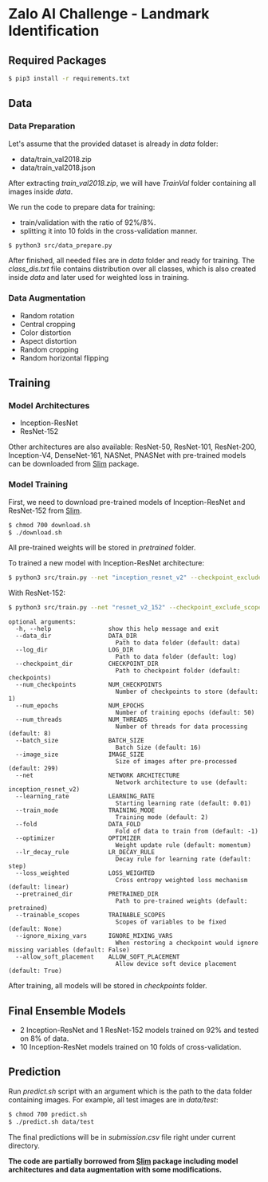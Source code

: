# Zalo AI Challenge - Landmark Identification

## Required Packages

```bash
$ pip3 install -r requirements.txt
```

## Data

### Data Preparation

Let's assume that the provided dataset is already in *data* folder:
- data/train_val2018.zip
- data/train_val2018.json

After extracting *train_val2018.zip*, we will have *TrainVal* folder containing all images inside *data*.

We run the code to prepare data for training:
- train/validation with the ratio of 92%/8%.
- splitting it into 10 folds in the cross-validation manner.

```bash
$ python3 src/data_prepare.py
```

After finished, all needed files are in *data* folder and ready for training. The *class_dis.txt* file contains distribution over all classes, which is also created inside *data* and later used for weighted loss in training.

### Data Augmentation

- Random rotation
- Central cropping
- Color distortion
- Aspect distortion
- Random cropping
- Random horizontal flipping

## Training

### Model Architectures

- Inception-ResNet
- ResNet-152

Other architectures are also available: ResNet-50, ResNet-101, ResNet-200, Inception-V4, DenseNet-161, NASNet, PNASNet with pre-trained models can be downloaded from [Slim](https://github.com/tensorflow/models/tree/master/research/slim) package. 

### Model Training

First, we need to download pre-trained models of Inception-ResNet and ResNet-152 from [Slim](https://github.com/tensorflow/models/tree/master/research/slim).

```bash
$ chmod 700 download.sh
$ ./download.sh
```

All pre-trained weights will be stored in *pretrained* folder.

To trained a new model with Inception-ResNet architecture:
```bash
$ python3 src/train.py --net "inception_resnet_v2" --checkpoint_exclude_scopes "InceptionResnetV2/Logits,InceptionResnetV2/AuxLogits" --loss_weighted "linear"
```

With ResNet-152:
```bash
$ python3 src/train.py --net "resnet_v2_152" --checkpoint_exclude_scopes "resnet_v2_152/logits" --loss_weighted "linear"
```

```
optional arguments:
  -h, --help                show this help message and exit
  --data_dir                DATA_DIR
                              Path to data folder (default: data)
  --log_dir                 LOG_DIR
                              Path to data folder (default: log)
  --checkpoint_dir          CHECKPOINT_DIR
                              Path to checkpoint folder (default: checkpoints)
  --num_checkpoints         NUM_CHECKPOINTS
                              Number of checkpoints to store (default: 1)
  --num_epochs              NUM_EPOCHS
                              Number of training epochs (default: 50)        
  --num_threads             NUM_THREADS
                              Number of threads for data processing (default: 8)
  --batch_size              BATCH_SIZE
                              Batch Size (default: 16)
  --image_size              IMAGE_SIZE
                              Size of images after pre-processed (default: 299)
  --net                     NETWORK ARCHITECTURE
                              Network architecture to use (default: inception_resnet_v2)
  --learning_rate           LEARNING_RATE
                              Starting learning rate (default: 0.01)       
  --train_mode              TRAINING_MODE
                              Training mode (default: 2)
  --fold                    DATA_FOLD
                              Fold of data to train from (default: -1)   
  --optimizer               OPTIMIZER
                              Weight update rule (default: momentum)    
  --lr_decay_rule           LR_DECAY_RULE
                              Decay rule for learning rate (default: step)    
  --loss_weighted           LOSS_WEIGHTED
                              Cross entropy weighted loss mechanism (default: linear)
  --pretrained_dir          PRETRAINED_DIR
                              Path to pre-trained weights (default: pretrained)
  --trainable_scopes        TRAINABLE_SCOPES
                              Scopes of variables to be fixed (default: None)
  --ignore_mixing_vars      IGNORE_MIXING_VARS
                              When restoring a checkpoint would ignore missing variables (default: False)
  --allow_soft_placement    ALLOW_SOFT_PLACEMENT
                              Allow device soft device placement (default: True)
```

After training, all models will be stored in *checkpoints* folder.

## Final Ensemble Models

- 2 Inception-ResNet and 1 ResNet-152 models trained on 92% and tested on 8% of data.
- 10 Inception-ResNet models trained on 10 folds of cross-validation.

## Prediction

Run *predict.sh* script with an argument which is the path to the data folder containing images. For example, all test images are in *data/test*:

```bash
$ chmod 700 predict.sh
$ ./predict.sh data/test
```

The final predictions will be in *submission.csv* file right under current directory.

**The code are partially borrowed from [Slim](https://github.com/tensorflow/models/tree/master/research/slim) package including model architectures and data augmentation with some modifications.**
